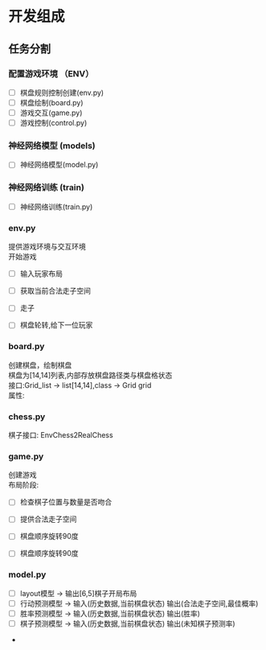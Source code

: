 # 开发组成
## 任务分割
### 配置游戏环境 （ENV）
- [ ] 棋盘规则控制创建(env.py)
- [ ] 棋盘绘制(board.py)
- [ ] 游戏交互(game.py)
- [ ] 游戏控制(control.py)
### 神经网络模型 (models)
- [ ] 神经网络模型(model.py)
### 神经网络训练 (train)
- [ ] 神经网络训练(train.py)





### env.py
提供游戏环境与交互环境\
开始游戏
- [ ] 输入玩家布局
- [ ] 获取当前合法走子空间
- [ ] 走子
- [ ] 棋盘轮转,给下一位玩家



### board.py
创建棋盘，绘制棋盘\
棋盘为[14,14]列表,内部存放棋盘路径类与棋盘格状态\
接口:Grid_list -> list[14,14],class -> Grid
grid \
属性:





### chess.py
棋子接口:
EnvChess2RealChess



### game.py
创建游戏\
布局阶段:
- [ ] 检查棋子位置与数量是否吻合
- [ ] 提供合法走子空间
- [ ] 棋盘顺序旋转90度
- [ ] 棋盘顺序旋转90度




### model.py
- [ ] layout模型 -> 输出[6,5]棋子开局布局
- [ ] 行动预测模型 -> 输入(历史数据,当前棋盘状态) 输出(合法走子空间,最佳概率)
- [ ] 胜率预测模型 -> 输入(历史数据,当前棋盘状态) 输出(胜率)
- [ ] 棋子预测模型 -> 输入(历史数据,当前棋盘状态) 输出(未知棋子预测率)
- 







